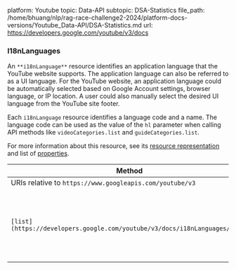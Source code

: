 platform: Youtube
topic: Data-API
subtopic: DSA-Statistics
file_path: /home/bhuang/nlp/rag-race-challenge2-2024/platform-docs-versions/Youtube_Data-API/DSA-Statistics.md
url: https://developers.google.com/youtube/v3/docs


### I18nLanguages

An `**i18nLanguage**` resource identifies an application language that the YouTube website supports. The application language can also be referred to as a UI language. For the YouTube website, an application language could be automatically selected based on Google Account settings, browser language, or IP location. A user could also manually select the desired UI language from the YouTube site footer.  
  
Each `i18nLanguage` resource identifies a language code and a name. The language code can be used as the value of the `hl` parameter when calling API methods like `videoCategories.list` and `guideCategories.list`.

For more information about this resource, see its [resource representation](https://developers.google.com/youtube/v3/docs/i18nLanguages#resource) and list of [properties](https://developers.google.com/youtube/v3/docs/i18nLanguages#properties).

| Method | HTTP request | Description |
| --- | --- | --- |
| URIs relative to `https://www.googleapis.com/youtube/v3` |     |     |
| `[list](https://developers.google.com/youtube/v3/docs/i18nLanguages/list)` | `GET /i18nLanguages` | Returns a list of application languages that the YouTube website supports. |